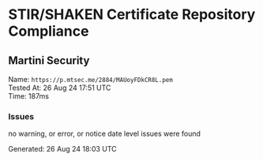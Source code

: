 # STIR/SHAKEN Certificate Repository Compliance

## Martini Security

Name: `https://p.mtsec.me/2884/MAUoyFDkCR8L.pem`\
Tested At: 26 Aug 24 17:51 UTC\
Time: 187ms

### Issues

no warning, or error, or notice date level issues were found

Generated: 26 Aug 24 18:03 UTC